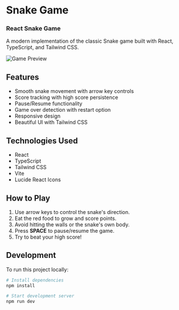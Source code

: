 # Snake Game
### React Snake Game

A modern implementation of the classic Snake game built with React, TypeScript, and Tailwind CSS.

![Game Preview](./img/preview.png)

## Features

- Smooth snake movement with arrow key controls
- Score tracking with high score persistence
- Pause/Resume functionality
- Game over detection with restart option
- Responsive design
- Beautiful UI with Tailwind CSS

## Technologies Used

- React
- TypeScript
- Tailwind CSS
- Vite
- Lucide React Icons

## How to Play

1. Use arrow keys to control the snake's direction.
2. Eat the red food to grow and score points.
3. Avoid hitting the walls or the snake's own body.
4. Press **SPACE** to pause/resume the game.
5. Try to beat your high score!

## Development

To run this project locally:

```bash
# Install dependencies
npm install

# Start development server
npm run dev
